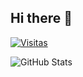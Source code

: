 ## Hi there 👋

<!--
**JessBasile/JessBasile** is a ✨ _special_ ✨ repository because its `README.md` (this file) appears on your GitHub profile.

Here are some ideas to get you started:

- 🔭 I’m currently working on ...
- 🌱 I’m currently learning ...
- 👯 I’m looking to collaborate on ...
- 🤔 I’m looking for help with ...
- 💬 Ask me about ...
- 📫 How to reach me: ...
- 😄 Pronouns: ...
- ⚡ Fun fact: ...
-->
[![Visitas](https://hits.sh/github.com/JessBasile.svg?label=Visitas)](https://hits.sh/github.com/JessBasile/)

![GitHub Stats](https://github-readme-stats.vercel.app/api?username=JessBasile&show_icons=true&hide_title=true&hide=issues,prs,contribs&theme=default)

